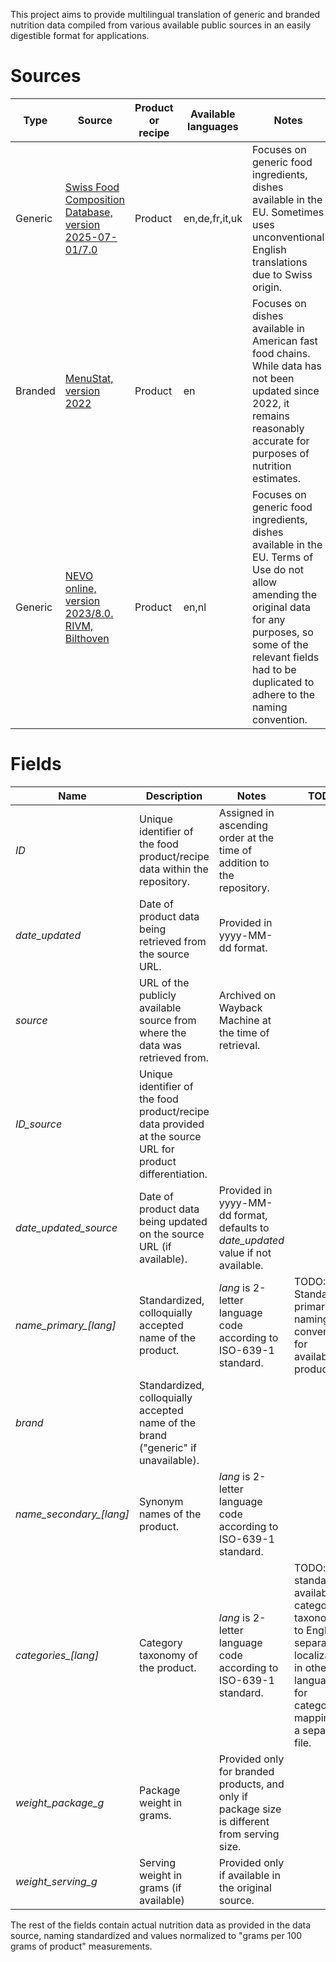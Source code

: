 This project aims to provide multilingual translation of generic and branded nutrition data compiled from various available public sources in an easily digestible format for applications.

# Sources

|Type|Source|Product or recipe|Available languages|Notes|
|---|---|---|---|---|
|Generic|[Swiss Food Composition Database, version 2025-07-01/7.0](https://naehrwertdaten.ch/en/)|Product|en,de,fr,it,uk|Focuses on generic food ingredients, dishes available in the EU. Sometimes uses unconventional English translations due to Swiss origin.|
|Branded|[MenuStat, version 2022](https://www.menustat.org)|Product|en|Focuses on dishes available in American fast food chains. While data has not been updated since 2022, it remains reasonably accurate for purposes of nutrition estimates.|
|Generic|[NEVO online, version 2023/8.0. RIVM, Bilthoven](https://www.rivm.nl)|Product|en,nl|Focuses on generic food ingredients, dishes available in the EU. Terms of Use do not allow amending the original data for any purposes, so some of the relevant fields had to be duplicated to adhere to the naming convention.|

# Fields
|Name|Description|Notes|TODO|
|---|---|---|---|
|*ID*|Unique identifier of the food product/recipe data within the repository.|Assigned in ascending order at the time of addition to the repository.||
|*date_updated*|Date of product data being retrieved from the source URL.|Provided in yyyy-MM-dd format.||
|*source*|URL of the publicly available source from where the data was retrieved from.|Archived on Wayback Machine at the time of retrieval.||
|*ID_source*|Unique identifier of the food product/recipe data provided at the source URL for product differentiation.|||
|*date_updated_source*|Date of product data being updated on the source URL (if available).|Provided in yyyy-MM-dd format, defaults to *date_updated* value if not available.||
|*name_primary_\[lang\]*|Standardized, colloquially accepted name of the product.|*lang* is 2-letter language code according to ISO-639-1 standard.|TODO: Standardize primary naming convention for available products.|
|*brand*|Standardized, colloquially accepted name of the brand ("generic" if unavailable).|||
|*name_secondary_\[lang\]*|Synonym names of the product.|*lang* is 2-letter language code according to ISO-639-1 standard.||
|*categories_\[lang\]*|Category taxonomy of the product.|*lang* is 2-letter language code according to ISO-639-1 standard.|TODO: standardize available category taxonomy to English, separate localization in other languages for category mapping in a separate file.|
|*weight_package_g*|Package weight in grams.|Provided only for branded products, and only if package size is different from serving size.||
|*weight_serving_g*|Serving weight in grams (if available)|Provided only if available in the original source.||

The rest of the fields contain actual nutrition data as provided in the data source, naming standardized and values normalized to "grams per 100 grams of product" measurements.
